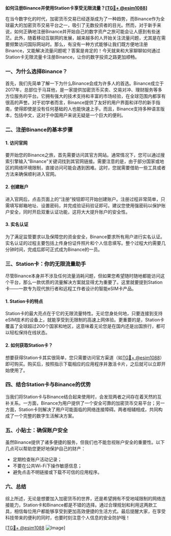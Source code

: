 **如何注册Binance并使用Station卡享受无限流量？[[TG💪+ @esim1088](https://t.me/s/esim1088)]**

在当今数字化的时代，加密货币交易已经逐渐成为了一种趋势，而Binance作为全球最大的加密货币交易平台之一，吸引了无数投资者的目光。然而，对于新手来说，如何正确地注册Binance并开始自己的数字资产之旅可能会让人感到有些迷茫。此外，随着移动互联网的发展，越来越多的人开始关注流量问题，尤其是在需要频繁访问国际网站时。那么，有没有一种方式能够让我们既方便地注册Binance，又能解决流量问题呢？答案是肯定的！今天就来和大家聊聊如何通过Station卡无限流量卡注册Binance，让你的数字投资之路更加顺畅。

### 一、为什么选择Binance？

首先，我们先简单了解一下为什么Binance会成为许多人的首选。Binance成立于2017年，总部位于马耳他，是一家提供加密货币买卖、交易对冲、理财服务等多方位服务的平台。它拥有强大的技术支持和丰富的市场经验，在全球范围内都享有很高的声誉。对于初学者而言，Binance提供了友好的用户界面和详尽的新手指南，使得即使是没有任何基础的人也能快速上手。而且，Binance支持多种语言版本，包括中文，这对于中国用户来说无疑是一个巨大的便利。

### 二、注册Binance的基本步骤

#### 1. 访问官网
要开始您的Binance之旅，首先需要访问其官方网站。通常情况下，您可以通过搜索引擎输入“Binance”关键词找到其官网链接。需要注意的是，由于部分国家或地区的网络环境限制，直接访问可能会遇到困难。这时，您就需要借助一些工具或者方法来确保顺利进入官网。

#### 2. 创建账户
进入官网后，点击页面上的“注册”按钮即可开始创建账户。注册过程非常简单，只需填写邮箱地址、设置密码，并完成验证码验证即可。建议您使用强密码以保护账户安全，同时开启双重认证功能，这将大大提升账户的安全性。

#### 3. 实名认证
为了满足监管要求以及保障您的资金安全，Binance要求所有用户进行实名认证。实名认证的过程主要包括上传身份证件照片和个人信息填写。整个过程大约需要几分钟时间，完成后即可正式成为Binance的一员。

### 三、Station卡：你的无限流量助手

尽管Binance本身并不涉及任何流量消耗问题，但如果您希望随时随地都能访问这个平台，那么一款优质的流量解决方案就显得尤为重要了。这里就要提到Station卡——一款专为现代旅行者和远程工作者设计的智能eSIM卡产品。

#### 1. Station卡的特点
Station卡的最大亮点在于它的无限流量特性。无论您身处何地，只要连接到支持eSIM技术的设备上，就能享受到无限制的高速上网体验。更重要的是，Station卡覆盖了全球超过200个国家和地区，这意味着无论您是在国内还是出国旅行，都可以轻松保持在线状态。

#### 2. 如何获取Station卡？
想要获得Station卡其实很简单，您只需要访问官方渠道（如[TG💪+ @esim1088](https://t.me/s/esim1088)）即可购买。购买后，按照指示下载相应的应用程序并激活卡片，之后就可以立即开始使用了。

### 四、结合Station卡与Binance的优势

当我们将Station卡与Binance结合起来使用时，会发现两者之间存在着天然的互补关系。一方面，Binance为用户提供了一个安全可靠的加密货币交易平台；另一方面，Station卡则解决了用户可能面临的网络连接障碍。两者相辅相成，共同构成了一个完整的数字生活解决方案。

### 五、小贴士：确保账户安全

虽然Binance提供了诸多便捷的服务，但我们也不能忽视账户安全的重要性。以下几点可以帮助您更好地保护自己的财产：
- 定期检查账户活动记录；
- 不要在公共Wi-Fi下操作敏感信息；
- 避免点击不明链接或下载不可信的应用程序。

### 六、总结

综上所述，无论是想要加入加密货币的世界，还是希望拥有不受地域限制的网络连接能力，Station卡和Binance都是不错的选择。通过合理规划和利用这两款工具，相信每位用户都能够享受到更加高效便捷的生活方式。最后提醒大家，在享受科技带来的便利的同时，也要时刻注意个人信息的安全防护哦！

[[TG💪+ @esim1088](https://t.me/s/esim1088) ![Image](https://i.postimg.cc/4NQfJmqS/Snipaste-2025-05-13-00-14-12.png)]